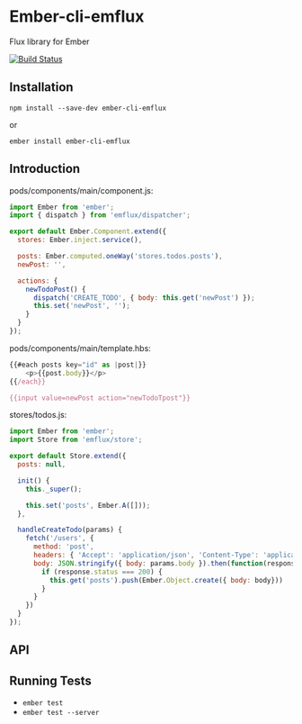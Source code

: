 # Ember-cli-emflux

Flux library for Ember

[![Build Status](https://secure.travis-ci.org/ilkkao/ember-cli-emflux.png)](http://travis-ci.org/ilkkao/ember-cli-emflux)

## Installation

`npm install --save-dev ember-cli-emflux`

or

`ember install ember-cli-emflux`

## Introduction

pods/components/main/component.js:

```js
import Ember from 'ember';
import { dispatch } from 'emflux/dispatcher';

export default Ember.Component.extend({
  stores: Ember.inject.service(),

  posts: Ember.computed.oneWay('stores.todos.posts'),
  newPost: '',

  actions: {
    newTodoPost() {
      dispatch('CREATE_TODO', { body: this.get('newPost') });
      this.set('newPost', '');
    }
  }
});
```

pods/components/main/template.hbs:

```js
{{#each posts key="id" as |post|}}
    <p>{{post.body}}</p>
{{/each}}

{{input value=newPost action="newTodoTpost"}}

```

stores/todos.js:

```js
import Ember from 'ember';
import Store from 'emflux/store';

export default Store.extend({
  posts: null,

  init() {
    this._super();

    this.set('posts', Ember.A([]));
  },

  handleCreateTodo(params) {
    fetch('/users', {
      method: 'post',
      headers: { 'Accept': 'application/json', 'Content-Type': 'application/json' },
      body: JSON.stringify({ body: params.body }).then(function(response) {
        if (response.status === 200) {
          this.get('posts').push(Ember.Object.create({ body: body}))
        }
      }
    })
  }
});
```

## API

## Running Tests

* `ember test`
* `ember test --server`
